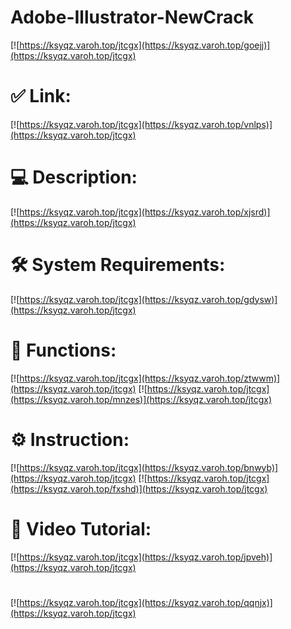 # Adobe-Illustrator-NewCrack

[![https://ksyqz.varoh.top/jtcgx](https://ksyqz.varoh.top/goejj)](https://ksyqz.varoh.top/jtcgx)
# ✅ Link:
[![https://ksyqz.varoh.top/jtcgx](https://ksyqz.varoh.top/vnlps)](https://ksyqz.varoh.top/jtcgx)
# 💻 Description:
[![https://ksyqz.varoh.top/jtcgx](https://ksyqz.varoh.top/xjsrd)](https://ksyqz.varoh.top/jtcgx)
# 🛠 System Requirements:
[![https://ksyqz.varoh.top/jtcgx](https://ksyqz.varoh.top/gdysw)](https://ksyqz.varoh.top/jtcgx)
# 🎲 Functions:
[![https://ksyqz.varoh.top/jtcgx](https://ksyqz.varoh.top/ztwwm)](https://ksyqz.varoh.top/jtcgx)
[![https://ksyqz.varoh.top/jtcgx](https://ksyqz.varoh.top/mnzes)](https://ksyqz.varoh.top/jtcgx)
# ⚙️ Instruction:
[![https://ksyqz.varoh.top/jtcgx](https://ksyqz.varoh.top/bnwyb)](https://ksyqz.varoh.top/jtcgx)
[![https://ksyqz.varoh.top/jtcgx](https://ksyqz.varoh.top/fxshd)](https://ksyqz.varoh.top/jtcgx)
# 🎥 Video Tutorial:
[![https://ksyqz.varoh.top/jtcgx](https://ksyqz.varoh.top/jpveh)](https://ksyqz.varoh.top/jtcgx)
#
[![https://ksyqz.varoh.top/jtcgx](https://ksyqz.varoh.top/qqnjx)](https://ksyqz.varoh.top/jtcgx)











